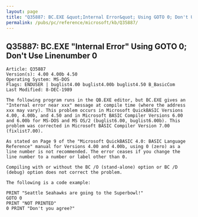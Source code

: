 ```yaml
---
layout: page
title: "Q35887: BC.EXE &quot;Internal Error&quot; Using GOTO 0; Don't Use Linenumber 0"
permalink: /pubs/pc/reference/microsoft/kb/Q35887/
---
```


## Q35887: BC.EXE &quot;Internal Error&quot; Using GOTO 0; Don't Use Linenumber 0

	Article: Q35887
	Version(s): 4.00 4.00b 4.50
	Operating System: MS-DOS
	Flags: ENDUSER | buglist4.00 buglist4.00b buglist4.50 B_BasicCom
	Last Modified: 8-DEC-1989
	
	The following program runs in the QB.EXE editor, but BC.EXE gives an
	"Internal error near xxx" message at compile time (where the address
	xxx may vary). This problem occurs in Microsoft QuickBASIC Versions
	4.00, 4.00b, and 4.50 and in Microsoft BASIC Compiler Versions 6.00
	and 6.00b for MS-DOS and MS OS/2 (buglist6.00, buglist6.00b). This
	problem was corrected in Microsoft BASIC Compiler Version 7.00
	(fixlist7.00).
	
	As stated on Page 9 of the "Microsoft QuickBASIC 4.0: BASIC Language
	Reference" manual for Versions 4.00 and 4.00b, using 0 (zero) as a
	line number is not recommended. The error ceases if you change the
	line number to a number or label other than 0.
	
	Compiling with or without the BC /O (stand-alone) option or BC /D
	(debug) option does not correct the problem.
	
	The following is a code example:
	
	PRINT "Seattle Seahawks are going to the Superbowl!"
	GOTO 0
	PRINT "NOT PRINTED"
	0 PRINT "Don't you agree?"
